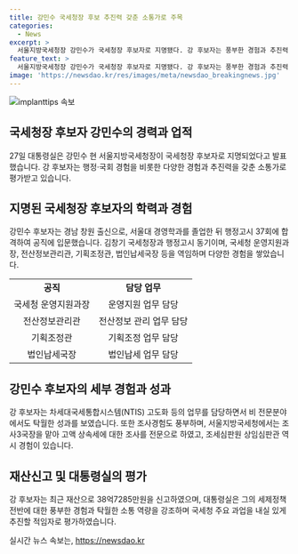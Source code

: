 ```yaml
---
title: 강민수 국세청장 후보 추진력 갖춘 소통가로 주목
categories:
  - News
excerpt: >
  서울지방국세청장 강민수가 국세청장 후보자로 지명됐다. 강 후보자는 풍부한 경험과 추진력, 소통 능력을 갖췄다. 서울대 경영학과 출신으로 현 김창기 국세청장과 행정고시 동기이며, 다양한 직책을 맡으며 경험을 쌓았다. 특히 비 전문분야에서 뛰어난 업적을 나타내며, 재산으로 38억7285만원을 신고했다. 대통령실은 강 후보자를 국세청 주요 과업을 내실 있게 추진할 적임자로 평가했다.
feature_text: >
  서울지방국세청장 강민수가 국세청장 후보자로 지명됐다. 강 후보자는 풍부한 경험과 추진력, 소통 능력을 갖췄다. 서울대 경영학과 출신으로 현 김창기 국세청장과 행정고시 동기이며, 다양한 직책을 맡으며 경험을 쌓았다. 특히 비 전문분야에서 뛰어난 업적을 나타내며, 재산으로 38억7285만원을 신고했다. 대통령실은 강 후보자를 국세청 주요 과업을 내실 있게 추진할 적임자로 평가했다.
image: 'https://newsdao.kr/res/images/meta/newsdao_breakingnews.jpg'
---
```


<p><img src="https://newsdao.kr/res/images/meta/newsdao_breakingnews.jpg" alt="implanttips 속보" /></p>

<h2 data-ke-size="size26">국세청장 후보자 강민수의 경력과 업적</h2>

<p data-ke-size="size16">27일 대통령실은 강민수 현 서울지방국세청장이 국세청장 후보자로 지명되었다고 발표했습니다. 강 후보자는 행정·국회 경험을 비롯한 다양한 경험과 추진력을 갖춘 소통가로 평가받고 있습니다.</p>

<h2 data-ke-size="size26">지명된 국세청장 후보자의 학력과 경험</h2>

<p data-ke-size="size16">강민수 후보자는 경남 창원 출신으로, 서울대 경영학과를 졸업한 뒤 행정고시 37회에 합격하여 공직에 입문했습니다. 김창기 국세청장과 행정고시 동기이며, 국세청 운영지원과장, 전산정보관리관, 기획조정관, 법인납세국장 등을 역임하며 다양한 경험을 쌓았습니다.</p>

<table>
  <tr>
    <td style="text-align: center; height: 17px;"><b>공직</b></td>
    <td style="text-align: center; height: 17px;"><b>담당 업무</b></td>
  </tr>
  <tr>
    <td style="text-align: center; height: 17px;">국세청 운영지원과장</td>
    <td style="text-align: center; height: 17px;">운영지원 업무 담당</td>
  </tr>
  <tr>
    <td style="text-align: center; height: 17px;">전산정보관리관</td>
    <td style="text-align: center; height: 17px;">전산정보 관리 업무 담당</td>
  </tr>
  <tr>
    <td style="text-align: center; height: 17px;">기획조정관</td>
    <td style="text-align: center; height: 17px;">기획조정 업무 담당</td>
  </tr>
  <tr>
    <td style="text-align: center; height: 17px;">법인납세국장</td>
    <td style="text-align: center; height: 17px;">법인납세 업무 담당</td>
  </tr>
</table>

<h2 data-ke-size="size26">강민수 후보자의 세부 경험과 성과</h2>

<p data-ke-size="size16">강 후보자는 차세대국세통합시스템(NTIS) 고도화 등의 업무를 담당하면서 비 전문분야에서도 탁월한 성과를 보였습니다. 또한 조사경험도 풍부하며, 서울지방국세청에서는 조사3국장을 맡아 고액 상속세에 대한 조사를 전문으로 하였고, 조세심판원 상임심판관 역시 경험이 있습니다.</p>

<h2 data-ke-size="size26">재산신고 및 대통령실의 평가</h2>

<p data-ke-size="size16">강 후보자는 최근 재산으로 38억7285만원을 신고하였으며, 대통령실은 그의 세제정책 전반에 대한 풍부한 경험과 탁월한 소통 역량을 강조하며 국세청 주요 과업을 내실 있게 추진할 적임자로 평가하였습니다.</p>
실시간 뉴스 속보는, <a href="https://newsdao.kr" rel="dofollow">https://newsdao.kr</a>


